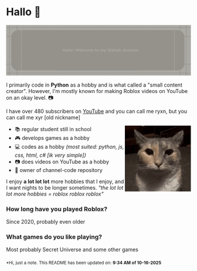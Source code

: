 # Hallo 👋

![ryxn](https://github.com/ghryxn/ghryxn/blob/main/CHANNEL%20(1).png)

I primarily code in **Python** as a hobby and is what called a "small content creator".
However, I'm mostly known for making Roblox videos on YouTube on an okay level. 📷

I have over 480 subscribers on [YouTube](https://youtube.com/@jsxyrite) and you can call me
ryxn, but you can call me xyr [old nickname]

<img align="right" alt="ryxn" width="180" src="https://github.com/ghryxn/ghryxn/blob/main/EEEEEEEEEE%20CAR.gif" />

* 📚 regular student still in school
* 🎮 develops games as a hobby
* 💻 codes as a hobby *(most suited: python, js, css, html, c# [ik very simple])*
* 📷 does videos on YouTube as a hobby
* 💾 owner of channel-code repository

I enjoy **a lot lot lot** more hobbies that I enjoy, and I want nights to be longer sometimes.
*"the lot lot lot more hobbies = roblox roblox roblox"*

### How long have you played Roblox?
Since 2020, probably even older

### What games do you like playing?
Most probably Secret Universe and some other games


<sub>*Hi, just a note. This README has been updated on: <strong>9:34 AM of 10-16-2025</strong></sub>

<!--
**ghryxn/ghryxn** is a ✨ _special_ ✨ repository because its `README.md` (this file) appears on your GitHub profile.

Here are some ideas to get you started:

- 🔭 I’m currently working on ...
- 🌱 I’m currently learning ...
- 👯 I’m looking to collaborate on ...
- 🤔 I’m looking for help with ...
- 💬 Ask me about ...
- 📫 How to reach me: ...
- 😄 Pronouns: ...
- ⚡ Fun fact: ...
-->
